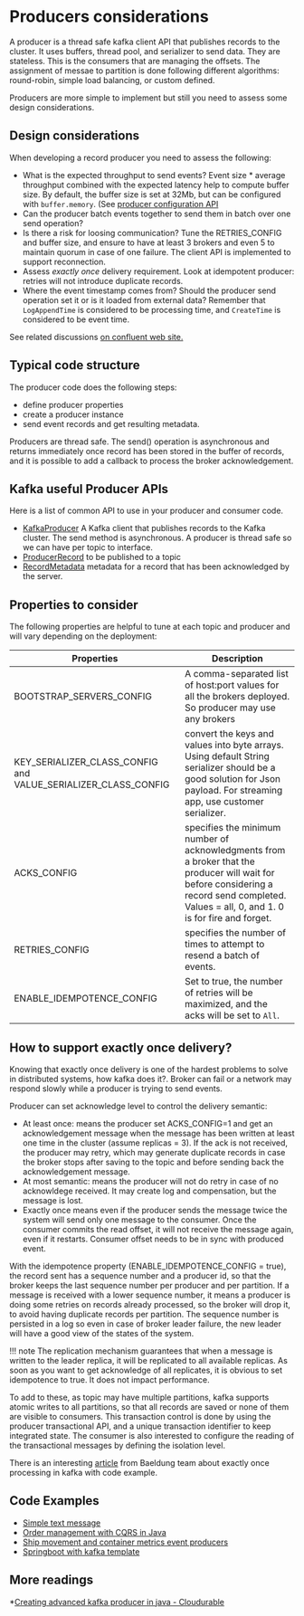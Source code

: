 # Producers considerations 

A producer is a thread safe kafka client API that publishes records to the cluster. It uses buffers, thread pool, and serializer to send data. They are stateless. This is the consumers that are managing the offsets. The assignment of messae to partition is done following different algorithms: round-robin, simple load balancing, or custom defined. 

Producers are more simple to implement but still you need to assess some design considerations.

## Design considerations

When developing a record producer you need to assess the following:

* What is the expected throughput to send events? Event size * average throughput combined with the expected latency help to compute buffer size. By default, the buffer size is set at 32Mb, but can be configured with `buffer.memory`. (See [producer configuration API](https://kafka.apache.org/10/javadoc/org/apache/kafka/clients/producer/ProducerConfig.html)
* Can the producer batch events together to send them in batch over one send operation? 
* Is there a risk for loosing communication? Tune the RETRIES_CONFIG and buffer size, and ensure to have at least 3 brokers and even 5 to maintain quorum in case of one failure. The client API is implemented to support reconnection.
* Assess *exactly once* delivery requirement. Look at idempotent producer: retries will not introduce duplicate records.
* Where the event timestamp comes from? Should the producer send operation set it or is it loaded from external data? Remember that `LogAppendTime` is considered to be processing time, and `CreateTime` is considered to be event time.

See related discussions [on confluent web site.](https://www.confluent.io/blog/put-several-event-types-kafka-topic/)

## Typical code structure

The producer code does the following steps:

* define producer properties
* create a producer instance
* send event records and get resulting metadata. 

Producers are thread safe. The send() operation is asynchronous and returns immediately once record has been stored in the buffer of records, and it is possible to add a callback to process the broker acknowledgement. 

## Kafka useful Producer APIs

Here is a list of common API to use in your producer and consumer code.

* [KafkaProducer](https://kafka.apache.org/11/javadoc/org/apache/kafka/clients/producer/KafkaProducer.html) A Kafka client that publishes records to the Kafka cluster.  The send method is asynchronous. A producer is thread safe so we can have per topic to interface. 
* [ProducerRecord](https://kafka.apache.org/11/javadoc/org/apache/kafka/clients/producer/ProducerRecord.html) to be published to a topic
* [RecordMetadata](https://kafka.apache.org/11/javadoc/org/apache/kafka/clients/producer/RecordMetadata.html) metadata for a record that has been acknowledged by the server.

## Properties to consider

The following properties are helpful to tune at each topic and producer and will vary depending on the deployment:  

 | Properties | Description |
 | --- | --- |
 | BOOTSTRAP_SERVERS_CONFIG |  A comma-separated list of host:port values for all the brokers deployed. So producer may use any brokers |
 | KEY_SERIALIZER_CLASS_CONFIG and VALUE_SERIALIZER_CLASS_CONFIG |convert the keys and values into byte arrays. Using default String serializer should be a good solution for Json payload. For streaming app, use customer serializer.|
 | ACKS_CONFIG | specifies the minimum number of acknowledgments from a broker that the producer will wait for before considering a record send completed. Values = all, 0, and 1. 0 is for fire and forget. |
 | RETRIES_CONFIG | specifies the number of times to attempt to resend a batch of events. |
 | ENABLE_IDEMPOTENCE_CONFIG | Set to true, the number of retries will be maximized, and the acks will be set to `All`.|  

## How to support exactly once delivery?

Knowing that exactly once delivery is one of the hardest problems to solve in distributed systems, how kafka does it?. Broker can fail or a network may respond slowly while a producer is trying to send events. 

Producer can set acknowledge level to control the delivery semantic:

* At least once: means the producer set ACKS_CONFIG=1 and get an acknowledgement message when the message has been written at least one time in the cluster (assume replicas = 3).  If the ack is not received, the producer may retry, which may generate duplicate records in case the broker stops after saving to the topic and before sending back the acknowledgement message.
* At most semantic: means the producer will not do retry in case of no acknowldege received. It may create log and compensation, but the message is lost.
* Exactly once means even if the producer sends the message twice the system will send only one message to the consumer. Once the consumer commits the read offset, it will not receive the message again, even if it restarts. Consumer offset needs to be in sync with produced event.

With the idempotence property (ENABLE_IDEMPOTENCE_CONFIG = true), the record sent has a sequence number and a producer id, so that the broker keeps the last sequence number per producer and per partition. If a message is received with a lower sequence number, it means a producer is doing some retries on records already processed, so the broker will drop it, to avoid having duplicate records per partition. The sequence number is persisted in a log so even in case of broker leader failure, the new leader will have a good view of the states of the system. 

!!! note
        The replication mechanism guarantees that when a message is written to the leader replica, it will be replicated to all available replicas.
        As soon as you want to get acknowledge of all replicates, it is obvious to set idempotence to true. It does not impact performance.

To add to these, as topic may have multiple partitions, kafka supports atomic writes to all partitions, so that all records are saved or none of them are visible to consumers. This transaction control is done by using the producer transactional API, and a unique transaction identifier to keep integrated state. The consumer is also interested to configure the reading of the transactional messages by defining the isolation level. 

There is an interesting [article](https://www.confluent.io/blog/exactly-once-semantics-are-possible-heres-how-apache-kafka-does-it/) from Baeldung team about exactly once processing in kafka with code example.

## Code Examples

* [Simple text message](https://github.com/ibm-cloud-architecture/refarch-asset-analytics/blob/master/asset-event-producer/src/main/java/ibm/cte/kafka/play/SimpleProducer.java)
* [Order management with CQRS in Java]((https://github.com/ibm-cloud-architecture/refarch-kc-order-ms))
* [Ship movement and container metrics event producers](https://github.com/ibm-cloud-architecture/refarch-kc-ms)
* [Springboot with kafka template]((https://github.com/ibm-cloud-architecture/refarch-kc-container-ms))

## More readings

*[Creating advanced kafka producer in java - Cloudurable](http://cloudurable.com/blog/kafka-tutorial-kafka-producer-advanced-java-examples/index.html)